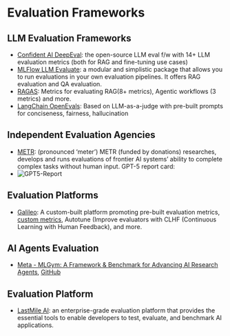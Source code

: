 # Evaluation Frameworks

## LLM Evaluation Frameworks

- [Confident AI DeepEval](https://docs.confident-ai.com/): the open-source LLM eval f/w with 14+ LLM evaluation metrics (both for RAG and fine-tuning use cases)
- [MLFlow LLM Evaluate](https://mlflow.org/docs/latest/llms/llm-evaluate/): a modular and simplistic package that allows you to run evaluations in your own evaluation pipelines. It offers RAG evaluation and QA evaluation.
- [RAGAS](https://www.ragas.io/): Metrics for evaluating RAG(8+ metrics), Agentic workflows (3 metrics) and more.
- [LangChain OpenEvals](https://github.com/langchain-ai/openevals): Based on LLM-as-a-judge with pre-built prompts for conciseness, fairness, hallucination 

## Independent Evaluation Agencies

- [METR](https://metr.org/): (pronounced ‘meter’) METR (funded by donations) researches, develops and runs evaluations of frontier AI systems’ ability to complete complex tasks without human input. GPT-5 report card:
- ![GPT5-Report](https://metr.github.io/autonomy-evals-guide/image/gpt_5_report/models_50_time_horizon.png)


## Evaluation Platforms

- [Galileo](https://galileo.ai/): A custom-built platform promoting pre-built evaluation metrics, [custom metrics](https://galileo.ai/blog/closing-the-confidence-gap-how-custom-metrics-turn-genai-reliability-into-a-competitive-edge), Autotune (Improve evaluators with CLHF (Continuous Learning with Human Feedback), and more.

## AI Agents Evaluation

- [Meta - MLGym: A Framework & Benchmark for Advancing AI Research Agents](https://arxiv.org/abs/2502.14499), [GitHub](https://github.com/facebookresearch/MLGym)

## Evaluation Platform 

- [LastMile AI](https://lastmileai.dev/): an enterprise-grade evaluation platform that provides the essential tools to enable developers to test, evaluate, and benchmark AI applications.

